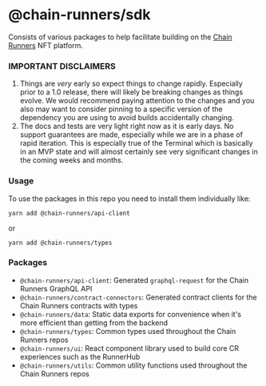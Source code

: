 # @chain-runners/sdk

Consists of various packages to help facilitate building on the [Chain Runners](https://chainrunners.xyz/) NFT platform.

### IMPORTANT DISCLAIMERS

1. Things are *very* early so expect things to change rapidly. Especially prior to a 1.0 release, there will likely be
   breaking changes as things evolve. We would recommend paying attention to the changes and you also may want to
   consider pinning to a specific version of the dependency you are using to avoid builds accidentally changing.
2. The docs and tests are very light right now as it is early days. No support guarantees are made, especially while we
   are in a phase of rapid iteration. This is especially true of the Terminal which is basically in an MVP state and
   will almost certainly see very significant changes in the coming weeks and months.

### Usage

To use the packages in this repo you need to install them individually like:

```shell
yarn add @chain-runners/api-client
```

or

```shell
yarn add @chain-runners/types
```

### Packages

- `@chain-runners/api-client`: Generated `graphql-request` for the Chain Runners GraphQL API
- `@chain-runners/contract-connectors`: Generated contract clients for the Chain Runners contracts with types
- `@chain-runners/data`: Static data exports for convenience when it's more efficient than getting from the backend
- `@chain-runners/types`: Common types used throughout the Chain Runners repos
- `@chain-runners/ui`: React component library used to build core CR experiences such as the RunnerHub
- `@chain-runners/utils`: Common utility functions used throughout the Chain Runners repos
